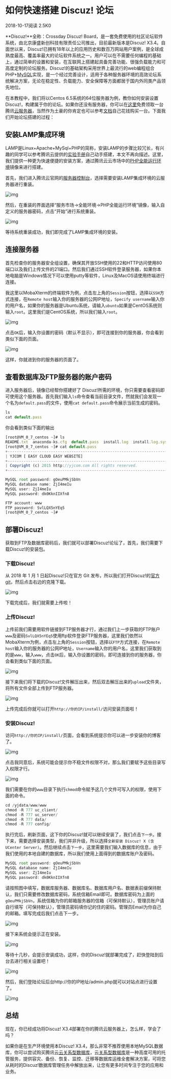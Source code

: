 # 如何快速搭建 Discuz! 论坛

2018-10-17阅读 2.5K0

**Discuz!**全称：Crossday Discuz! Board，是一套免费使用的社区论坛软件系统，由北京康盛新创科技有限责任公司推出，目前最新版本是Discuz! X3.4。自面世以来，Discuz!已拥有18年以上的应用历史和数百万网站用户案例，是全球成熟度最高、覆盖率最大的论坛软件系统之一。用户可以在不需要任何编程的基础上，通过简单的设置和安装，在互联网上搭建起具备完善功能、很强负载能力和可高度定制的论坛服务。Discuz!的基础架构采用世界上最流行的web编程组合PHP+[MySQL](https://cloud.tencent.com/product/cdb?from=10680)实现，是一个经过完善设计，适用于各种服务器环境的高效论坛系统解决方案，无论在稳定性、负载能力、安全保障等方面都居于国内外同类产品领先地位。

在本教程中，我们将以Centos 6.5系统的64位服务器为例，教你如何安装设置Discuz!，构建属于你的论坛。如果你还没有服务器，你可以在[这里](https://cloud.tencent.com/act/free?from=10680)免费领取一台腾讯[云服务器](https://cloud.tencent.com/product/cvm?from=10680)，当然作为土豪的你肯定也可以参考[文档](https://cloud.tencent.com/document/product/555/7452?from=10680)自己花钱购买一台。下面我们开始论坛搭建的过程：

## 安装LAMP集成环境

LAMP是Linux+Apache+MySql+PHP的简称，安装LAMP的步骤比较冗长，有兴趣的同学可以参考腾讯云提供的[实验手册](https://cloud.tencent.com/developer/labs/lab/10026?from=10680)自己动手搭建，本文不再向描述。这里，我们提供一种更为快速便捷的安装方案，通过腾讯云云市场中的[PHP全能运行环境](https://market.cloud.tencent.com/products/60)镜像来进行搭建。

首先，我们进入腾讯云官网的[服务器控制台](https://console.cloud.tencent.com/cvm/index)，选择需要安装LAMP集成环境的云服务器进行重装。

![img](https://ask.qcloudimg.com/draft/1000019/8mui6t1x9m.png?imageView2/2/w/1620)

然后，在重装的界面选择“服务市场->全能环境->PHP全能运行环境”镜像，输入自定义的服务器密码，点击“开始”进行系统重装。

![img](https://ask.qcloudimg.com/draft/1000019/bhi3o8726k.png?imageView2/2/w/1620)

等待系统重装成功，我们即完成了LAMP集成环境的安装。

## 连接服务器

首先检查你的服务器安全组设置，确保其开放SSH使用的22和HTTP访问使用80端口以及我们上传文件的21端口。然后我们通过SSH软件登录服务器，如果你本地电脑是Windows情况下可以使用putty等软件，Linux及MacOS请使用终端进行连接。

我这里以MobaXterm的终端软件为例，点击左上角的`Session`按钮，选择以`SSH`方式连接，在`Remote host`输入你的服务器的公网IP地址，`Specify username`输入你的用户名，如果你的服务器是Ubuntu系统，请输入`ubuntu`如果是CentOS系统则输入`root`。这里我们是CentOS系统，所以我们输入`root`。

![img](https://ask.qcloudimg.com/draft/1000019/y0va4z6aa6.png?imageView2/2/w/1620)

点击`OK`后，输入你设置的密码（默认不显示），即可连接到你的服务器，你会看到类似下面的页面。

![img](https://ask.qcloudimg.com/draft/1000019/56frpjudgd.png?imageView2/2/w/1620)

这样，你就进到你的服务器的页面了。

## 查看数据库及FTP服务器的账户密码

进入服务器后，镜像已经帮你搭建好了 Discuz!所需的环境，你只需要查看密码即可使用这个服务器。首先我们输入`ls`命令查看当前目录文件，然就我们会发现一个名为`default.pass`的文件，使用`cat default.pass`命令展示当前生成的密码。

```js
ls
cat default.pass
```

你会看到类似下面的输出

```js
[root@VM_0_7_centos ~]# ls
README.txt  anaconda-ks.cfg  default.pass  install.log  install.log.syslog
[root@VM_0_7_centos ~]# cat default.pass
+----------------------------------------------------------------------
| YJCOM [ EASY CLOUD EASY WEBSITE]
+----------------------------------------------------------------------
| Copyright (c) 2015 http://yjcom.com All rights reserved.
+----------------------------------------------------------------------

MySQL root password: gOeuPMkjSbVn
MySQL database name: ZjI4meIu
MySQL user: ZjI4meIu
MySQL password: dk0KknIIXfn8

FTP account: www
FTP password: SvlLQX5nYEq5
[root@VM_0_7_centos ~]#
```

## 部署Discuz!

获取到FTP及数据库密码后，我们就可以部署Discuz!论坛了，首先，我们需要下载Discuz!的安装包。

### 下载Discuz!

从 2018 年 1 月 1 日起Discuz!只在官方 Git 发布，所以我们打开Discuz!的[官方git](https://gitee.com/ComsenzDiscuz/DiscuzX/tree/master/upload)，然后点击右边的克隆下载。

![img](https://ask.qcloudimg.com/draft/1000019/8wvvsmkq3t.png?imageView2/2/w/1620)

下载完成后，我们就需要上传啦！

### 上传Discuz!

上传前我们需要用软件链接到FTP服务器才行，通过我们上一步获取的FTP账户`www`及密码`SvlLQX5nYEq5`使用ftp软件登录FTP服务器，这里我们依然以MobaXterm为例，点击左上角的`Session`按钮，选择以`FTP`方式连接，在`Remote host`输入你的服务器的公网IP地址，`Username`输入你的用户名，这里我们获取到的是`www`，输入`www`，点击`OK`后，输入你设置的密码，即可连接到你的服务器，你会看到类似下面的页面。

![img](https://ask.qcloudimg.com/draft/1000019/sm71fw2jz1.png?imageView2/2/w/1620)

接下来我们将下载的Discuz!文件解压出来，然后双击解压出来的`upload`文件夹，将所有文件全部上传到FTP服务器。

![img](https://ask.qcloudimg.com/draft/1000019/atyz2eqfjh.png?imageView2/2/w/1620)

上传完成后你就可以打开`http://你的IP/install/`访问安装页面啦！

### 安装Discuz!

访问`http://你的IP/install/`页面，会看到系统提示你可以进一步安装你的博客了。

![img](https://ask.qcloudimg.com/draft/1000019/uoe3zdkyip.png?imageView2/2/w/1620)

点击我同意后，系统可能会提示你不稳文件权限不对，那么我们要赋予这些目录写入权限才行。

![img](https://ask.qcloudimg.com/draft/1000019/32rr08h306.png?imageView2/2/w/1620)

我们需要在你的`www`目录下执行`chmod`命令赋予这几个文件可写入的权限，使用下面的命令。

```js
cd /yjdata/www/www
chmod -R 777 uc_client/
chmod -R 777 uc_server/
chmod -R 777 data/
chmod -R 777 config/
```

执行完后，刷新页面，这下你的Discuz!就可以继续安装了，我们点击`下一步`。接下来，需要选择安装类型，我们并非升级，所以选择`全新安装 Discuz! X (含 UCenter Server)`。然后继续点击`下一步`，这里需要我们输入数据库的信息，由于我们使用的本地自建的数据库，所以我们使用上面得到的数据库账户及密码。

```js
MySQL root password: gOeuPMkjSbVn
MySQL database name: ZjI4meIu
MySQL user: ZjI4meIu
MySQL password: dk0KknIIXfn8
```

请按照图中填写，数据库服务器、数据库名、数据库用户名、数据表前缀保持默认，我们只需要修改数据库密码，系统信箱Email即可。数据库密码为上面的`gOeuPMkjSbVn`，系统信箱为你的邮箱服务器的信箱（可保持默认），管理员账户请自行填写（可保持默认），管理员密码填你记的住的密码。管理员Email为你自己的邮箱。填写完成后我们点击下一步。

![img](https://ask.qcloudimg.com/draft/1000019/tg9ofg4lat.png?imageView2/2/w/1620)

接下来系统会提示正在安装。

![img](https://ask.qcloudimg.com/draft/1000019/7b1ykeeqod.png?imageView2/2/w/1620)

等待十几秒，会提示安装成功，这样，你的Discuz!就部署完成了，赶快登陆到后台去进行相关设置吧！

![img](https://ask.qcloudimg.com/draft/1000019/sa1p6o9twz.png?imageView2/2/w/1620)

然后，我们登陆论坛后台http://你的IP地址/admin.php就可以对站点进行设置了。

![img](https://ask.qcloudimg.com/draft/1000019/dsybfxlogz.png?imageView2/2/w/1620)

## 总结

现在，你已经成功将Discuz! X3.4部署在你的腾讯云服务器上，怎么样，学会了吗？

如果你是在生产环境使用本Discuz! X3.4，那么非常不推荐使用本地MySQL数据库，你可以尝试购买腾讯云[云关系型数据库](https://cloud.tencent.com/product/cdb-overview?from=10680)，云[关系型数据库](https://cloud.tencent.com/product/cdb-overview?from=10680)是一种高度可用的托管服务，提供容灾、备份、恢复、监控、迁移等数据库运维全套解决方案，可将您从耗时的Discuz!数据库管理任务中解放出来，让您有更多时间专注于您的应用和业务。